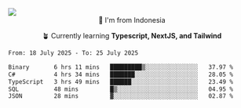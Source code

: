 
<img align = "center" src="https://readme-typing-svg.herokuapp.com?font=Fira+Code&size=25&pause=1000&color=00F713&center=true&vCenter=true&random=false&width=850&height=70&lines=Hi+There+%F0%9F%91%8B%2C+Im+Julian+Caesar;"/>
<br>

<div align = "center">
  📌 I'm from Indonesia
  
  🪴 Currently learning **Typescript, NextJS, and Tailwind**
</div>

<!--START_SECTION:waka-->

```txt
From: 18 July 2025 - To: 25 July 2025

Binary       6 hrs 11 mins   █████████▒░░░░░░░░░░░░░░░   37.97 %
C#           4 hrs 34 mins   ███████░░░░░░░░░░░░░░░░░░   28.05 %
TypeScript   3 hrs 49 mins   ██████░░░░░░░░░░░░░░░░░░░   23.49 %
SQL          48 mins         █▒░░░░░░░░░░░░░░░░░░░░░░░   04.95 %
JSON         28 mins         ▓░░░░░░░░░░░░░░░░░░░░░░░░   02.87 %
```

<!--END_SECTION:waka-->
